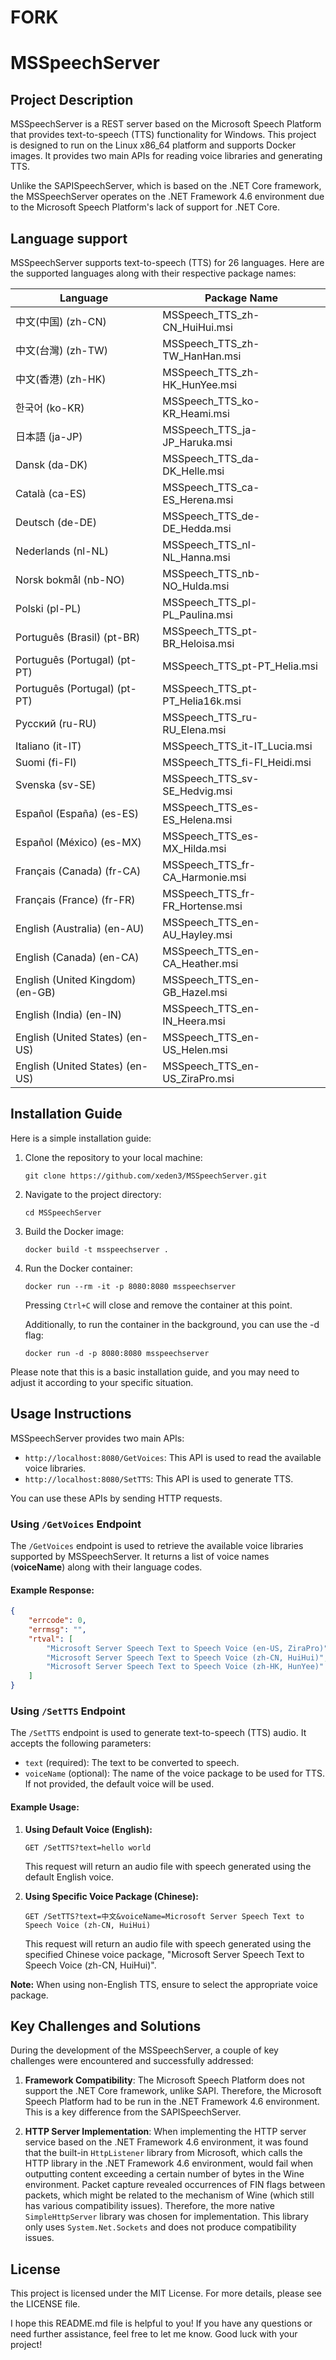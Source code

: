# FORK
# MSSpeechServer

## Project Description

MSSpeechServer is a REST server based on the Microsoft Speech Platform that provides text-to-speech (TTS) functionality for Windows. This project is designed to run on the Linux x86_64 platform and supports Docker images. It provides two main APIs for reading voice libraries and generating TTS.

Unlike the SAPISpeechServer, which is based on the .NET Core framework, the MSSpeechServer operates on the .NET Framework 4.6 environment due to the Microsoft Speech Platform's lack of support for .NET Core.

## Language support

MSSpeechServer supports text-to-speech (TTS) for 26 languages. Here are the supported languages along with their respective package names:

| Language | Package Name                           |
|----------|--------------------------------|
| 中文(中国) (zh-CN)    | MSSpeech_TTS_zh-CN_HuiHui.msi  |
| 中文(台灣) (zh-TW)    | MSSpeech_TTS_zh-TW_HanHan.msi  |
| 中文(香港) (zh-HK)    | MSSpeech_TTS_zh-HK_HunYee.msi  |
| 한국어 (ko-KR)    | MSSpeech_TTS_ko-KR_Heami.msi  |
| 日本語 (ja-JP)    | MSSpeech_TTS_ja-JP_Haruka.msi  |
| Dansk (da-DK)    | MSSpeech_TTS_da-DK_Helle.msi   |
| Català (ca-ES)   | MSSpeech_TTS_ca-ES_Herena.msi |
| Deutsch (de-DE)    | MSSpeech_TTS_de-DE_Hedda.msi   |
| Nederlands (nl-NL)    | MSSpeech_TTS_nl-NL_Hanna.msi   |
| Norsk bokmål (nb-NO)    | MSSpeech_TTS_nb-NO_Hulda.msi  |
| Polski (pl-PL)    | MSSpeech_TTS_pl-PL_Paulina.msi|
| Português (Brasil) (pt-BR)    | MSSpeech_TTS_pt-BR_Heloisa.msi|
| Português (Portugal) (pt-PT)    | MSSpeech_TTS_pt-PT_Helia.msi  |
| Português (Portugal) (pt-PT)    | MSSpeech_TTS_pt-PT_Helia16k.msi|
| Русский (ru-RU)    | MSSpeech_TTS_ru-RU_Elena.msi  |
| Italiano (it-IT)   |	MSSpeech_TTS_it-IT_Lucia.msi |
| Suomi (fi-FI)    | MSSpeech_TTS_fi-FI_Heidi.msi  |
| Svenska (sv-SE)    | MSSpeech_TTS_sv-SE_Hedvig.msi  |
| Español (España) (es-ES)    | MSSpeech_TTS_es-ES_Helena.msi |
| Español (México) (es-MX)    | MSSpeech_TTS_es-MX_Hilda.msi  |
| Français (Canada) (fr-CA)    | MSSpeech_TTS_fr-CA_Harmonie.msi|
| Français (France) (fr-FR)    | MSSpeech_TTS_fr-FR_Hortense.msi|
| English (Australia) (en-AU)    | MSSpeech_TTS_en-AU_Hayley.msi |
| English (Canada) (en-CA)    | MSSpeech_TTS_en-CA_Heather.msi|
| English (United Kingdom) (en-GB)    | MSSpeech_TTS_en-GB_Hazel.msi  |
| English (India) (en-IN)    | MSSpeech_TTS_en-IN_Heera.msi  |
| English (United States) (en-US)    | MSSpeech_TTS_en-US_Helen.msi  |
| English (United States) (en-US)    | MSSpeech_TTS_en-US_ZiraPro.msi|

## Installation Guide

Here is a simple installation guide:

1. Clone the repository to your local machine:
   ```
   git clone https://github.com/xeden3/MSSpeechServer.git
   ```
2. Navigate to the project directory:
   ```
   cd MSSpeechServer
   ```
3. Build the Docker image:
   ```
   docker build -t msspeechserver .
   ```
4. Run the Docker container:
   ```
   docker run --rm -it -p 8080:8080 msspeechserver
   ```
   Pressing `Ctrl+C` will close and remove the container at this point.

   Additionally, to run the container in the background, you can use the -d flag:
   ```
   docker run -d -p 8080:8080 msspeechserver
   ```
Please note that this is a basic installation guide, and you may need to adjust it according to your specific situation.

## Usage Instructions

MSSpeechServer provides two main APIs:

- `http://localhost:8080/GetVoices`: This API is used to read the available voice libraries.
- `http://localhost:8080/SetTTS`: This API is used to generate TTS.

You can use these APIs by sending HTTP requests.

### Using `/GetVoices` Endpoint

The `/GetVoices` endpoint is used to retrieve the available voice libraries supported by MSSpeechServer. It returns a list of voice names (**voiceName**) along with their language codes.

#### Example Response:

```json
{
    "errcode": 0,
    "errmsg": "",
    "rtval": [
        "Microsoft Server Speech Text to Speech Voice (en-US, ZiraPro)",
        "Microsoft Server Speech Text to Speech Voice (zh-CN, HuiHui)",
        "Microsoft Server Speech Text to Speech Voice (zh-HK, HunYee)"
    ]
}
```

### Using `/SetTTS` Endpoint

The `/SetTTS` endpoint is used to generate text-to-speech (TTS) audio. It accepts the following parameters:

- `text` (required): The text to be converted to speech.
- `voiceName` (optional): The name of the voice package to be used for TTS. If not provided, the default voice will be used.

#### Example Usage:

1. **Using Default Voice (English):**

   ```
   GET /SetTTS?text=hello world
   ```

   This request will return an audio file with speech generated using the default English voice.

2. **Using Specific Voice Package (Chinese):**

   ```
   GET /SetTTS?text=中文&voiceName=Microsoft Server Speech Text to Speech Voice (zh-CN, HuiHui)
   ```

   This request will return an audio file with speech generated using the specified Chinese voice package, "Microsoft Server Speech Text to Speech Voice (zh-CN, HuiHui)".

**Note:** When using non-English TTS, ensure to select the appropriate voice package.

## Key Challenges and Solutions

During the development of the MSSpeechServer, a couple of key challenges were encountered and successfully addressed:

1. **Framework Compatibility**: The Microsoft Speech Platform does not support the .NET Core framework, unlike SAPI. Therefore, the Microsoft Speech Platform had to be run in the .NET Framework 4.6 environment. This is a key difference from the SAPISpeechServer.

2. **HTTP Server Implementation**: When implementing the HTTP server service based on the .NET Framework 4.6 environment, it was found that the built-in `HttpListener` library from Microsoft, which calls the HTTP library in the .NET Framework 4.6 environment, would fail when outputting content exceeding a certain number of bytes in the Wine environment. Packet capture revealed occurrences of FIN flags between packets, which might be related to the mechanism of Wine (which still has various compatibility issues). Therefore, the more native `SimpleHttpServer` library was chosen for implementation. This library only uses `System.Net.Sockets` and does not produce compatibility issues.

## License

This project is licensed under the MIT License. For more details, please see the LICENSE file.

I hope this README.md file is helpful to you! If you have any questions or need further assistance, feel free to let me know. Good luck with your project!
